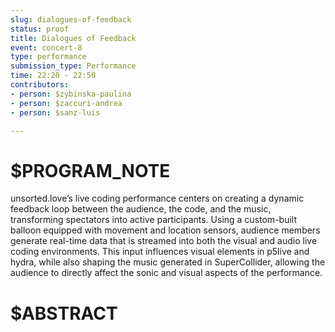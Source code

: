 ```yaml
---
slug: dialogues-of-feedback
status: proof
title: Dialogues of Feedback
event: concert-8
type: performance
submission_type: Performance
time: 22:20 - 22:50
contributors:
- person: $zybinska-paulina
- person: $zaccuri-andrea
- person: $sanz-luis

---
```


# $PROGRAM_NOTE

unsorted.love’s live coding performance centers on creating a dynamic feedback loop
between the audience, the code, and the music, transforming spectators into active
participants. Using a custom-built balloon equipped with movement and location sensors,
audience members generate real-time data that is streamed into both the visual and audio
live coding environments. This input influences visual elements in p5live and hydra, while
also shaping the music generated in SuperCollider, allowing the audience to directly affect
the sonic and visual aspects of the performance.

# $ABSTRACT



